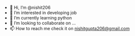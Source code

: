 - 👋 Hi, I’m @nishit206
- 👀 I’m interested in developing job
- 🌱 I’m currently learning python
- 💞️ I’m looking to collaborate on ...
- 📫 How to reach me check it on nishitgupta206@gmail.com

<!---
nishit206/nishit206 is a ✨ special ✨ repository because its `README.md` (this file) appears on your GitHub profile.
You can click the Preview link to take a look at your changes.
--->
